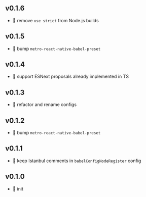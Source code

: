 ## v0.1.6

* 🐞 remove `use strict` from Node.js builds

## v0.1.5

* 🐞 bump `metro-react-native-babel-preset`

## v0.1.4

* 🐞 support ESNext proposals already implemented in TS

## v0.1.3

* 🐞 refactor and rename configs

## v0.1.2

* 🐞 bump `metro-react-native-babel-preset`

## v0.1.1

* 🐞 keep Istanbul comments in `babelConfigNodeRegister` config

## v0.1.0

* 🐣 init
